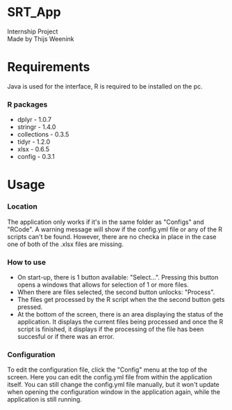 # SRT_App
Internship Project<br>
Made by Thijs Weenink

# Requirements
Java is used for the interface, R is required to be installed on the pc.

### R packages
- dplyr - 1.0.7
- stringr - 1.4.0
- collections - 0.3.5
- tidyr - 1.2.0
- xlsx - 0.6.5
- config - 0.3.1

# Usage
### Location
The application only works if it's in the same folder as "Configs" and "RCode". A warning message will show if the config.yml file or any of the R scripts can't be found. However, there are no checka in place in the case one of both of the .xlsx files are missing.

### How to use
- On start-up, there is 1 button available: "Select...". Pressing this button opens a windows that allows for selection of 1 or more files.
- When there are files selected, the second button unlocks: "Process".
- The files get processed by the R script when the the second button gets pressed.
- At the bottom of the screen, there is an area displaying the status of the application. It displays the current files being processed and once the R script is finished, it displays if the processing of the file has been succesful or if there was an error.

### Configuration
To edit the configuration file, click the "Config" menu at the top of the screen. Here you can edit the config.yml file from within the application itself. You can still change the config.yml file manually, but it won't update when opening the configuration window in the application again, while the application is still running.
